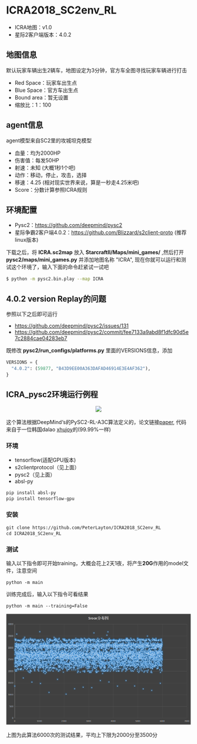 # ICRA2018_SC2env_RL
* ICRA地图：v1.0
* 星际2客户端版本：4.0.2

## 地图信息
默认玩家车辆出生2辆车，地图设定为3分钟，官方车全图寻找玩家车辆进行打击
- Red Space：玩家车出生点
- Blue Space：官方车出生点
- Bound area：暂无设置
- 缩放比：1：100

## agent信息
agent模型来自SC2里的攻城坦克模型
- 血量：均为2000HP
- 伤害值：每发50HP
- 射速：未知 (大概1秒1个吧)
- 动作：移动，停止，攻击，选择
- 移速：4.25 (相对现实世界来说，算是一秒走4.25米吧)
- Score：分数计算参照ICRA规则

## 环境配置
* Pysc2：https://github.com/deepmind/pysc2
* 星际争霸2客户端4.0.2：https://github.com/Blizzard/s2client-proto (推荐linux版本)

下载之后，将 **ICRA.sc2map** 放入 **StarcraftII/Maps/mini_games/** ,然后打开 **pysc2/maps/mini_games.py** 并添加地图名称 "ICRA",
现在你就可以运行和测试这个环境了，输入下面的命令赶紧试一试吧
```bash
$ python -m pysc2.bin.play --map ICRA
```

## 4.0.2 version Replay的问题
参照以下之后即可运行
* https://github.com/deepmind/pysc2/issues/131 
* https://github.com/deepmind/pysc2/commit/fee7133a9abd8f1dfc90d5e7c2884cae04283eb7

既修改 **pysc2/run_configs/platforms.py** 里面的VERSIONS信息，添加
```python
VERSIONS = { 
  "4.0.2": (59877, "B43D9EE00A363DAFAD46914E3E4AF362"),
}
```

## ICRA_pysc2环境运行例程

<div align="center">
  <img src=images/ICRA.gif width="720px"/>
</div>

这个算法根据DeepMind‘s的PySC2-RL-A3C算法定义的，论文链接[paper](https://deepmind.com/documents/110/sc2le.pdf),
代码来自于一位韩国dalao [xhujoy](https://github.com/xhujoy/pysc2-agents)的(99.99%一样)

### 环境
* tensorflow(适配GPU版本)
* s2clientprotocol（见上面）
* pysc2（见上面）
* absl-py
```shell
pip install absl-py
pip install tensorflow-gpu
```

### 安装
```shell
git clone https://github.com/PeterLayton/ICRA2018_SC2env_RL
cd ICRA2018_SC2env_RL
```
### 测试
输入以下指令即可开始training，大概会花上2天1夜，将产生**20G**作用的model文件，注意空间
```shell
python -m main
```
训练完成后，输入以下指令可看结果
```shell
python -m main --training=False
```

<div align="center">
  <img src=images/sroce.png width="910px"/>
</div>

上图为此算法6000次的测试结果，平均上下限为2000分至3500分
